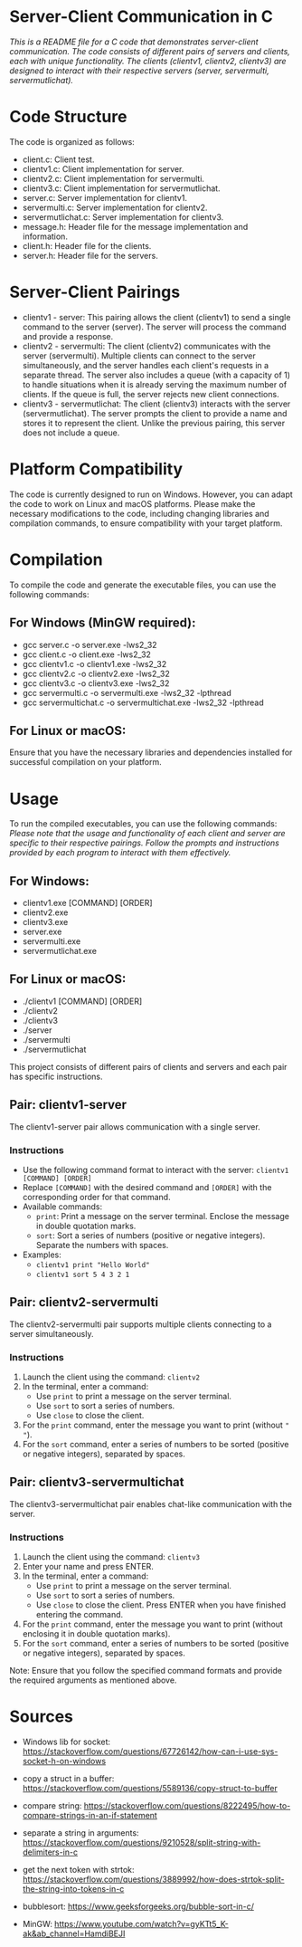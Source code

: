 # Server-Client Communication in C
*This is a README file for a C code that demonstrates server-client communication. The code consists of different pairs of servers and clients, each with unique functionality. The clients (clientv1, clientv2, clientv3) are designed to interact with their respective servers (server, servermulti, servermutlichat).* 

# Code Structure
The code is organized as follows:

- client.c: Client test.
- clientv1.c: Client implementation for server.
- clientv2.c: Client implementation for servermulti.
- clientv3.c: Client implementation for servermutlichat.
- server.c: Server implementation for clientv1.
- servermulti.c: Server implementation for clientv2.
- servermutlichat.c: Server implementation for clientv3.
- message.h: Header file for the message implementation and information.
- client.h: Header file for the clients.
- server.h: Header file for the servers.

# Server-Client Pairings
- clientv1 - server: This pairing allows the client (clientv1) to send a single command to the server (server). The server will process the command and provide a response.
- clientv2 - servermulti: The client (clientv2) communicates with the server (servermulti). Multiple clients can connect to the server simultaneously, and the server handles each client's requests in a separate thread. The server also includes a queue (with a capacity of 1) to handle situations when it is already serving the maximum number of clients. If the queue is full, the server rejects new client connections.
- clientv3 - servermutlichat: The client (clientv3) interacts with the server (servermutlichat). The server prompts the client to provide a name and stores it to represent the client. Unlike the previous pairing, this server does not include a queue.

# Platform Compatibility
The code is currently designed to run on Windows. However, you can adapt the code to work on Linux and macOS platforms. Please make the necessary modifications to the code, including changing libraries and compilation commands, to ensure compatibility with your target platform.

# Compilation
To compile the code and generate the executable files, you can use the following commands:

## For Windows (MinGW required):
- gcc server.c -o server.exe -lws2_32
- gcc client.c -o client.exe -lws2_32
- gcc clientv1.c -o clientv1.exe -lws2_32
- gcc clientv2.c -o clientv2.exe -lws2_32
- gcc clientv3.c -o clientv3.exe -lws2_32
- gcc servermulti.c -o servermulti.exe -lws2_32 -lpthread
- gcc servermultichat.c -o servermultichat.exe -lws2_32 -lpthread



## For Linux or macOS:
Ensure that you have the necessary libraries and dependencies installed for successful compilation on your platform.

# Usage
To run the compiled executables, you can use the following commands:
*Please note that the usage and functionality of each client and server are specific to their respective pairings. Follow the prompts and instructions provided by each program to interact with them effectively.*

## For Windows:
- clientv1.exe [COMMAND] [ORDER]
- clientv2.exe
- clientv3.exe
- server.exe
- servermulti.exe
- servermutlichat.exe

## For Linux or macOS:

- ./clientv1 [COMMAND] [ORDER]
- ./clientv2
- ./clientv3
- ./server
- ./servermulti
- ./servermutlichat

This project consists of different pairs of clients and servers and each pair has specific instructions.

## Pair: clientv1-server
The clientv1-server pair allows communication with a single server.

### Instructions

- Use the following command format to interact with the server: `clientv1 [COMMAND] [ORDER]`
- Replace `[COMMAND]` with the desired command and `[ORDER]` with the corresponding order for that command.
- Available commands:
  - `print`: Print a message on the server terminal. Enclose the message in double quotation marks.
  - `sort`: Sort a series of numbers (positive or negative integers). Separate the numbers with spaces.
- Examples:
  - `clientv1 print "Hello World"`
  - `clientv1 sort 5 4 3 2 1`

## Pair: clientv2-servermulti

The clientv2-servermulti pair supports multiple clients connecting to a server simultaneously.

### Instructions

1. Launch the client using the command: `clientv2`
2. In the terminal, enter a command:
   - Use `print` to print a message on the server terminal.
   - Use `sort` to sort a series of numbers.
   - Use `close` to close the client.
3. For the `print` command, enter the message you want to print (without `" "`).
4. For the `sort` command, enter a series of numbers to be sorted (positive or negative integers), separated by spaces.

## Pair: clientv3-servermultichat

The clientv3-servermultichat pair enables chat-like communication with the server.

### Instructions

1. Launch the client using the command: `clientv3`
2. Enter your name and press ENTER.
3. In the terminal, enter a command:
   - Use `print` to print a message on the server terminal.
   - Use `sort` to sort a series of numbers.
   - Use `close` to close the client. Press ENTER when you have finished entering the command.
4. For the `print` command, enter the message you want to print (without enclosing it in double quotation marks).
5. For the `sort` command, enter a series of numbers to be sorted (positive or negative integers), separated by spaces.

Note: Ensure that you follow the specified command formats and provide the required arguments as mentioned above.

# Sources
- Windows lib for socket:
 https://stackoverflow.com/questions/67726142/how-can-i-use-sys-socket-h-on-windows
 
- copy a struct in a buffer:
 https://stackoverflow.com/questions/5589136/copy-struct-to-buffer
 
- compare string:
 https://stackoverflow.com/questions/8222495/how-to-compare-strings-in-an-if-statement
 
- separate a string in arguments:
 https://stackoverflow.com/questions/9210528/split-string-with-delimiters-in-c
 
- get the next token with strtok:
 https://stackoverflow.com/questions/3889992/how-does-strtok-split-the-string-into-tokens-in-c
 
- bubblesort:
 https://www.geeksforgeeks.org/bubble-sort-in-c/

 - MinGW:
 https://www.youtube.com/watch?v=gyKTt5_K-ak&ab_channel=HamdiBEJI

